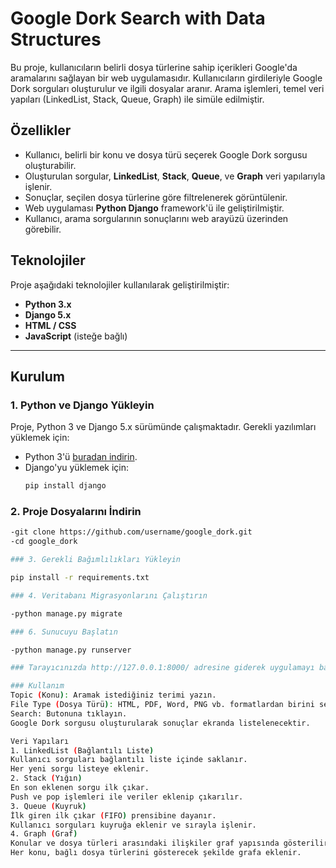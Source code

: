 # Google Dork Search with Data Structures  

Bu proje, kullanıcıların belirli dosya türlerine sahip içerikleri Google'da aramalarını sağlayan bir web uygulamasıdır. Kullanıcıların girdileriyle Google Dork sorguları oluşturulur ve ilgili dosyalar aranır. Arama işlemleri, temel veri yapıları (LinkedList, Stack, Queue, Graph) ile simüle edilmiştir.  

## Özellikler  
- Kullanıcı, belirli bir konu ve dosya türü seçerek Google Dork sorgusu oluşturabilir.  
- Oluşturulan sorgular, **LinkedList**, **Stack**, **Queue**, ve **Graph** veri yapılarıyla işlenir.  
- Sonuçlar, seçilen dosya türlerine göre filtrelenerek görüntülenir.  
- Web uygulaması **Python Django** framework'ü ile geliştirilmiştir.  
- Kullanıcı, arama sorgularının sonuçlarını web arayüzü üzerinden görebilir.  

## Teknolojiler  
Proje aşağıdaki teknolojiler kullanılarak geliştirilmiştir:  
- **Python 3.x**  
- **Django 5.x**  
- **HTML / CSS**  
- **JavaScript** (isteğe bağlı)  

---

## Kurulum  

### 1. Python ve Django Yükleyin  
Proje, Python 3 ve Django 5.x sürümünde çalışmaktadır. Gerekli yazılımları yüklemek için:  
- Python 3'ü [buradan indirin](https://www.python.org/downloads/).  
- Django'yu yüklemek için:  
  ```bash
  pip install django

### 2. Proje Dosyalarını İndirin
 ```bash
-git clone https://github.com/username/google_dork.git  
-cd google_dork

### 3. Gerekli Bağımlılıkları Yükleyin

pip install -r requirements.txt  

### 4. Veritabanı Migrasyonlarını Çalıştırın

-python manage.py migrate  

### 6. Sunucuyu Başlatın

-python manage.py runserver  

### Tarayıcınızda http://127.0.0.1:8000/ adresine giderek uygulamayı başlatabilirsiniz.

### Kullanım
Topic (Konu): Aramak istediğiniz terimi yazın.
File Type (Dosya Türü): HTML, PDF, Word, PNG vb. formatlardan birini seçin.
Search: Butonuna tıklayın.
Google Dork sorgusu oluşturularak sonuçlar ekranda listelenecektir.

Veri Yapıları
1. LinkedList (Bağlantılı Liste)
Kullanıcı sorguları bağlantılı liste içinde saklanır.
Her yeni sorgu listeye eklenir.
2. Stack (Yığın)
En son eklenen sorgu ilk çıkar.
Push ve pop işlemleri ile veriler eklenip çıkarılır.
3. Queue (Kuyruk)
İlk giren ilk çıkar (FIFO) prensibine dayanır.
Kullanıcı sorguları kuyruğa eklenir ve sırayla işlenir.
4. Graph (Graf)
Konular ve dosya türleri arasındaki ilişkiler graf yapısında gösterilir.
Her konu, bağlı dosya türlerini gösterecek şekilde grafa eklenir.
